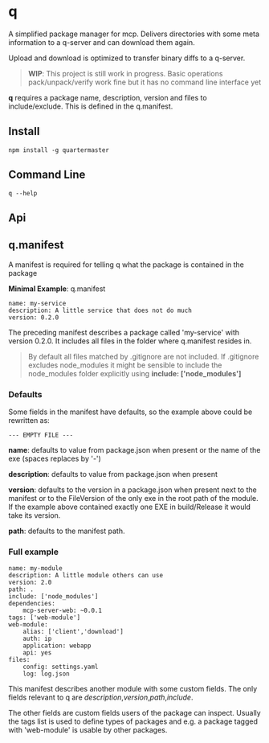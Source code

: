 # q

A simplified package manager for mcp. Delivers directories with some
meta information to a q-server and can download them again.

Upload and download is optimized to transfer binary diffs to a q-server.


> **WIP**: This project is still work in progress. Basic operations pack/unpack/verify work fine but it has no command line interface yet

**q** requires a package name, description, version and files to include/exclude. This is defined in the q.manifest.

## Install

    npm install -g quartermaster

## Command Line

    q --help 

## Api



## q.manifest

A manifest is required for telling q what the package is contained in the package

**Minimal Example**: q.manifest

    name: my-service
    description: A little service that does not do much
    version: 0.2.0
    
The preceding manifest describes a package called 'my-service' with version 0.2.0. It includes all files in the folder where q.manifest resides in.

> By default all files matched by .gitignore are not included. If .gitignore excludes node_modules it might be sensible to include the node\_modules folder explicitly using **include: ['node\_modules']**

### Defaults

Some fields in the manifest have defaults, so the example above could be rewritten as:

    --- EMPTY FILE ---

**name**: defaults to value from package.json when present or the name of the exe (spaces replaces by '-')

**description**: defaults to value from package.json when present

**version**: defaults to the version in a package.json when present next to the manifest or to the FileVersion of the only exe in the root path of the module. If the example above contained exactly one EXE in build/Release it would take its version. 

**path**: defaults to the manifest path.


### Full example

    name: my-module
    description: A little module others can use
    version: 2.0
    path: .
    include: ['node_modules']
    dependencies:
        mcp-server-web: ~0.0.1
    tags: ['web-module']
    web-module:
        alias: ['client','download']
        auth: ip
        application: webapp
        api: yes
    files:
        config: settings.yaml
        log: log.json

This manifest describes another module with some custom fields. The only fields relevant to q are *description*,*version*,*path*,*include*.

The other fields are custom fields users of the package can inspect. Usually the tags list is used to define types of packages and e.g. a package tagged with 'web-module' is usable  by other packages.



